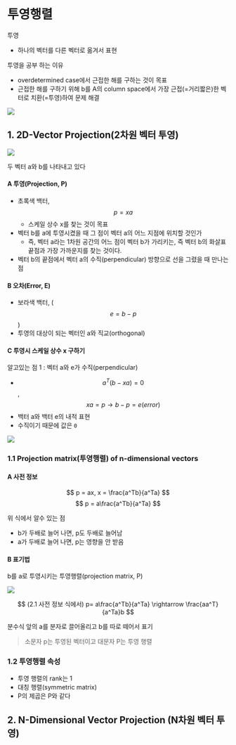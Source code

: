 # 투영행렬 

투영
- 하나의 벡터를 다른 벡터로 옮겨서 표현

투영을 공부 하는 이유
- overdetermined case에서 근접한 해를 구하는 것이 목표 
- 근접한 해를 구하기 위해 b를 A의 column space에서 가장 근접(=거리짧은)한 벡터로 치환(=투영)하여 문제 해결

![](http://cfile25.uf.tistory.com/image/220DC44F58D2587B1EE6FF)


## 1. 2D-Vector Projection(2차원 벡터 투영)

![](http://cfile9.uf.tistory.com/image/211BD64E58CD6EB1118EB9)

두 벡터 a와 b를 나타내고 있다


#### A 투영(Projection, P)
- 초록색 백터,  $$p=xa$$ 
    - 스케일 상수 x를 찾는 것이 목표 
- 벡터 b를 a에 투영시켰을 때 그 점이 벡터 a의 어느 지점에 위치할 것인가
    - 즉, 벡터 a라는 1차원 공간의 어느 점이 벡터 b가 가리키는, 즉 벡터 b의 화살표 끝점과 가장 가까운지를 찾는 것이다. 
- 벡터 b의 끝점에서 벡터 a의 수직(perpendicular) 방향으로 선을 그렸을 때 만나는 점

#### B 오차(Error, E)
- 보라색 백터, ($$e = b-p$$)
- 투영의 대상이 되는 벡터인 a와 직교(orthogonal)


#### C 투영시 스케일 상수 x 구하기 

알고있는 점 1 : 벡터 a와 e가 수직(perpendicular) 
- $$ a^T(b-xa) = 0  $$, $$ xa = p  \rightarrow  b-p = e(error)$$
- 백터 a와 백터 e의 내적 표현
- 수직이기 때문에 값은 `0`

![](http://cfile5.uf.tistory.com/image/2550FB4B58CD68F81ACE8F)


### 1.1 Projection matrix(투영행렬) of n-dimensional vectors

#### A 사전 정보

$$ p = ax,  x = \frac{a^Tb}{a^Ta} $$
$$ p = a\frac{a^Tb}{a^Ta} $$


위 식에서 알수 있는 점 
- b가 두배로 늘어 나면, p도 두배로 늘어남 
- a가 두배로 늘어 나면, p는 영향을 안 받음 

#### B 표기법 
b를 a로 투영시키는 투영행렬(projection matrix, P) 

![](http://cfile3.uf.tistory.com/image/2303365058CE88230BADB3)

$$
(2.1 사전 정보 식에서) p= a\frac{a^Tb}{a^Ta} \rightarrow  \frac{aa^T}{a^Ta}b 
$$

분수식 앞의 a를 분자로 끌어올리고 b를 따로 떼어서 표기 

> 소문자 p는 투영된 벡터이고 대문자 P는 투영 행렬



### 1.2 투영행렬 속성 

- 투영 행렬의 rank는 1
- 대칭 행렬(symmetric matrix)
- P의 제곱은 P와 같다


## 2. N-Dimensional Vector Projection (N차원 벡터 투영)








